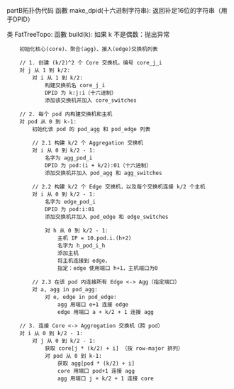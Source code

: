 partB拓扑伪代码
函數 make_dpid(十六进制字符串):
    返回补足16位的字符串（用于DPID）

类 FatTreeTopo:
    函數 build(k):
        如果 k 不是偶数：抛出异常

        初始化核心(core)、聚合(agg)、接入(edge)交换机列表

        // 1. 创建 (k/2)^2 个 Core 交换机，编号 core_j_i
        对 j 从 1 到 k/2:
            对 i 从 1 到 k/2:
                构建交换机名 core_j_i
                DPID 为 k:j:i（十六进制）
                添加该交换机并加入 core_switches

        // 2. 每个 pod 内构建交换机和主机
        对 pod 从 0 到 k-1:
            初始化该 pod 的 pod_agg 和 pod_edge 列表

            // 2.1 构建 k/2 个 Aggregation 交换机
            对 i 从 0 到 k/2 - 1:
                名字为 agg_pod_i
                DPID 为 pod:(i + k/2):01（十六进制）
                添加交换机并加入 pod_agg 和 agg_switches

            // 2.2 构建 k/2 个 Edge 交换机，以及每个交换机连接 k/2 个主机
            对 i 从 0 到 k/2 - 1:
                名字为 edge_pod_i
                DPID 为 pod:i:01
                添加交换机并加入 pod_edge 和 edge_switches

                对 h 从 0 到 k/2 - 1:
                    主机 IP = 10.pod.i.(h+2)
                    名字为 h_pod_i_h
                    添加主机
                    将主机连接到 edge，
                    指定：edge 使用端口 h+1，主机端口为0

            // 2.3 在该 pod 内连接所有 Edge <-> Agg（指定端口）
            对 a, agg in pod_agg:
                对 e, edge in pod_edge:
                    agg 用端口 e+1 连接 edge
                    edge 用端口 a + k/2 + 1 连接 agg

        // 3. 连接 Core <-> Aggregation 交换机（跨 pod）
        对 i 从 0 到 k/2 - 1:
            对 j 从 0 到 k/2 - 1:
                获取 core[j * (k/2) + i] （按 row-major 排列）
                对 pod 从 0 到 k-1:
                    获取 agg[pod * (k/2) + i]
                    core 用端口 pod+1 连接 agg
                    agg 用端口 j + k/2 + 1 连接 core